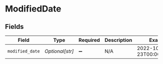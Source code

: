 # ModifiedDate


## Fields

| Field                    | Type                     | Required                 | Description              | Example                  |
| ------------------------ | ------------------------ | ------------------------ | ------------------------ | ------------------------ |
| `modified_date`          | *Optional[str]*          | :heavy_minus_sign:       | N/A                      | 2022-10-23T00:00:00.000Z |